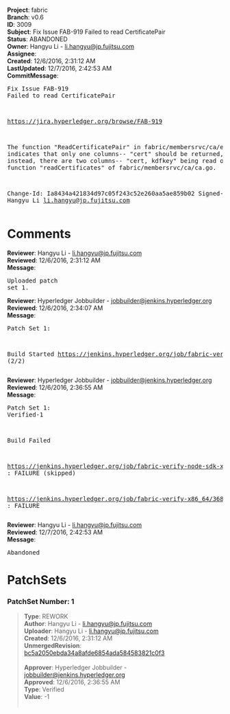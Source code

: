 <strong>Project</strong>: fabric<br><strong>Branch</strong>: v0.6<br><strong>ID</strong>: 3009<br><strong>Subject</strong>: Fix Issue FAB-919 Failed to read CertificatePair<br><strong>Status</strong>: ABANDONED<br><strong>Owner</strong>: Hangyu Li - li.hangyu@jp.fujitsu.com<br><strong>Assignee</strong>:<br><strong>Created</strong>: 12/6/2016, 2:31:12 AM<br><strong>LastUpdated</strong>: 12/7/2016, 2:42:53 AM<br><strong>CommitMessage</strong>:<br><pre>Fix Issue FAB-919 Failed to read CertificatePair

https://jira.hyperledger.org/browse/FAB-919

The function "ReadCertificatePair" in fabric/membersrvc/ca/ecap.go
indicates that only one columns-- "cert" should be returned,
but instead, there are two columns-- "cert, kdfkey" being read out
at function "readCertificates" of fabric/membersrvc/ca/ca.go.

Change-Id: Ia8434a421834d97c05f243c52e260aa5ae859b02
Signed-off-by: Hangyu Li <li.hangyu@jp.fujitsu.com>
</pre><h1>Comments</h1><strong>Reviewer</strong>: Hangyu Li - li.hangyu@jp.fujitsu.com<br><strong>Reviewed</strong>: 12/6/2016, 2:31:12 AM<br><strong>Message</strong>: <pre>Uploaded patch set 1.</pre><strong>Reviewer</strong>: Hyperledger Jobbuilder - jobbuilder@jenkins.hyperledger.org<br><strong>Reviewed</strong>: 12/6/2016, 2:34:07 AM<br><strong>Message</strong>: <pre>Patch Set 1:

Build Started https://jenkins.hyperledger.org/job/fabric-verify-node-sdk-x86_64/117/ (2/2)</pre><strong>Reviewer</strong>: Hyperledger Jobbuilder - jobbuilder@jenkins.hyperledger.org<br><strong>Reviewed</strong>: 12/6/2016, 2:36:55 AM<br><strong>Message</strong>: <pre>Patch Set 1: Verified-1

Build Failed 

https://jenkins.hyperledger.org/job/fabric-verify-node-sdk-x86_64/117/ : FAILURE (skipped)

https://jenkins.hyperledger.org/job/fabric-verify-x86_64/3683/ : FAILURE</pre><strong>Reviewer</strong>: Hangyu Li - li.hangyu@jp.fujitsu.com<br><strong>Reviewed</strong>: 12/7/2016, 2:42:53 AM<br><strong>Message</strong>: <pre>Abandoned</pre><h1>PatchSets</h1><h3>PatchSet Number: 1</h3><blockquote><strong>Type</strong>: REWORK<br><strong>Author</strong>: Hangyu Li - li.hangyu@jp.fujitsu.com<br><strong>Uploader</strong>: Hangyu Li - li.hangyu@jp.fujitsu.com<br><strong>Created</strong>: 12/6/2016, 2:31:12 AM<br><strong>UnmergedRevision</strong>: [bc5a2050ebda34a8afde6854ada584583821c0f3](https://github.com/hyperledger-gerrit-archive/fabric/commit/bc5a2050ebda34a8afde6854ada584583821c0f3)<br><br><strong>Approver</strong>: Hyperledger Jobbuilder - jobbuilder@jenkins.hyperledger.org<br><strong>Approved</strong>: 12/6/2016, 2:36:55 AM<br><strong>Type</strong>: Verified<br><strong>Value</strong>: -1<br><br></blockquote>